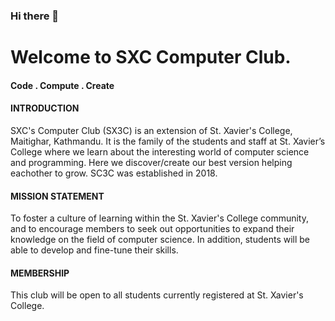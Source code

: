 ### Hi there 👋

<!--
**SXC-Computer-Club-SX3C/SXC-Computer-Club-SX3C** is a ✨ _special_ ✨ repository because its `README.md` (this file) appears on your GitHub profile.

Here are some ideas to get you started:

- 🔭 I’m currently working on ...
- 🌱 I’m currently learning ...
- 👯 I’m looking to collaborate on ...
- 🤔 I’m looking for help with ...
- 💬 Ask me about ...
- 📫 How to reach me: ...
- 😄 Pronouns: ...
- ⚡ Fun fact: ...
-->

# Welcome to SXC Computer Club.
#### Code . Compute . Create

#### INTRODUCTION
SXC's Computer Club (SX3C) is an extension of St. Xavier's College, Maitighar, Kathmandu. It is the family of the students and staff at St. Xavier’s College where we learn about the interesting world of computer science and programming. Here we discover/create our best version helping eachother to grow. SC3C was established in 2018.

#### MISSION STATEMENT
To foster a culture of learning within the St. Xavier's College community, and to encourage members to seek out opportunities to expand their knowledge on the field of computer science. In addition, students will be able to develop and fine-tune their skills.

#### MEMBERSHIP
This club will be open to all students currently registered at St. Xavier's College.
